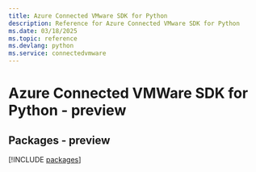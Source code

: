 ```yaml
---
title: Azure Connected VMware SDK for Python
description: Reference for Azure Connected VMware SDK for Python
ms.date: 03/18/2025
ms.topic: reference
ms.devlang: python
ms.service: connectedvmware
---
```

# Azure Connected VMWare SDK for Python - preview
## Packages - preview
[!INCLUDE [packages](connected-vmware-index.md)]